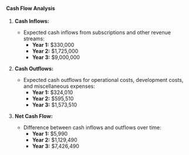 #### Cash Flow Analysis

1. **Cash Inflows:**

   - Expected cash inflows from subscriptions and other revenue streams:
     - **Year 1:** $330,000
     - **Year 2:** $1,725,000
     - **Year 3:** $9,000,000

2. **Cash Outflows:**

   - Expected cash outflows for operational costs, development costs, and miscellaneous expenses:
     - **Year 1:** $324,010
     - **Year 2:** $595,510
     - **Year 3:** $1,573,510

3. **Net Cash Flow:**
   - Difference between cash inflows and outflows over time:
     - **Year 1:** $5,990
     - **Year 2:** $1,129,490
     - **Year 3:** $7,426,490
